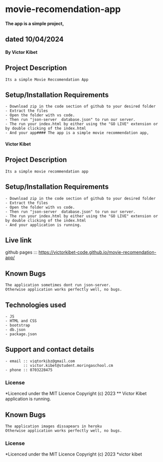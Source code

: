 # movie-recomendation-app

#### The app is a simple  project, 
## dated 10/04/2024
####  By Victor Kibet
## Project Description
    Its a simple Movie Reccomendation App 
## Setup/Installation Requirements
    - Download zip in the code section of github to your desired folder
    - Extract the files
    - Open the folder with vs code.
    - Then run "json-server  database.json" to run our server.
    - The run your index.html by either using the "GO LIVE" extension or by double clicking of the index.html
    - And your app#### The app is a simple movie recommendation app,
#### Victor Kibet
## Project Description
    Its a simple movie recommendation app
## Setup/Installation Requirements
    - Download zip in the code section of github to your desired folder
    - Extract the files
    - Open the folder with vs code.
    - Then run "json-server  database.json" to run our server.
    - The run your index.html by either using the "GO LIVE" extension or by double clicking of the index.html
    - And your application is running.
       
## Live link   

github pages ::: https://victorkibet-code.github.io/movie-recomendation-app/
## Known Bugs
    The application sometimes dont run json-server.
    Otherwise application works perfectly well, no bugs.

## Technologies used
    - JS
    - HTML and CSS
    - bootstrap
    - db.json
    - package.json

## Support and contact details
    - email :: viqtorkibz@gmail.com
            :: victor.kibet@student.moringaschool.cm
    - phone :: 0703228475


### License
*Licenced under the MIT Licence
Copyright (c) 2023 ** Victor Kibet
application is running.
    
## Known Bugs
    The application images dissapears in heroku
    Otherwise application works perfectly well, no bugs.



### License
*Licenced under the MIT Licence
Copyright (c) 2023 *victor kibet
